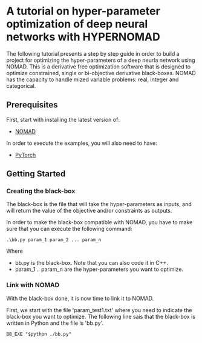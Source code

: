 
# A tutorial on hyper-parameter optimization of deep neural networks with HYPERNOMAD

The following tutorial presents a step by step guide in order to build a project for optimizing the hyper-parameters of a deep neurla network using NOMAD. This is a derivative free optimization software that is designed to optimize constrained, single or bi-objective derivative black-boxes. NOMAD has the capacity to handle mized variable problems: real, integer and categorical.


## Prerequisites

First, start with installing the latest version of:

* [NOMAD](https://www.gerad.ca/nomad/)

In order to execute the examples, you will also need to have:

* [PyTorch](https://pytorch.org/)

## Getting Started

### Creating the black-box

The black-box is the file that will take the hyper-parameters as inputs, and will return the value of the objective and/or constraints as outputs.

In order to make the black-box compatible with NOMAD, you have to make sure that you can execute the following command:

```
.\bb.py param_1 param_2 ... param_n
```

Where 

* bb.py is the black-box. Note that you can also code it in C++.
* param_1 .. param_n are the hyper-parameters you want to optimize.

### Link with NOMAD

With the black-box done, it is now time to link it to NOMAD.

First, we start with the file 'param_test1.txt' where you need to indicate the black-box you want to optimize. The following line sais that the black-box is written in Python and the file is 'bb.py'.

```
BB_EXE "$python ./bb.py"
```
